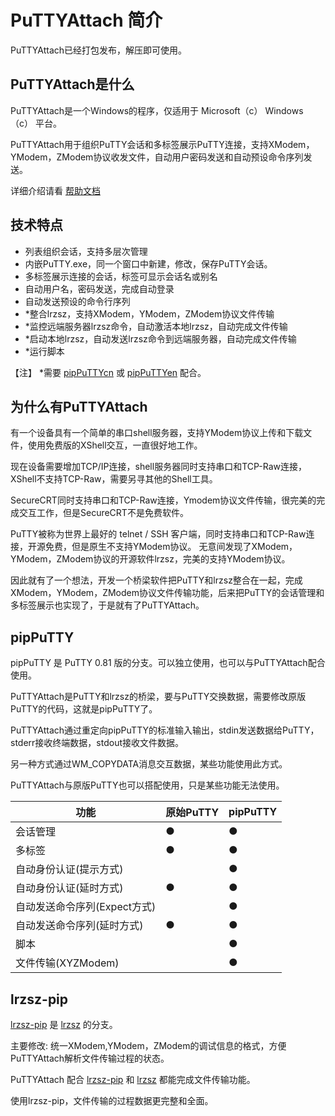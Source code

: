 # PuTTYAttach 简介

PuTTYAttach已经打包发布，解压即可使用。

## PuTTYAttach是什么

PuTTYAttach是一个Windows的程序，仅适用于 Microsoft（c） Windows（c） 平台。

PuTTYAttach用于组织PuTTY会话和多标签展示PuTTY连接，支持XModem，YModem，ZModem协议收发文件，自动用户密码发送和自动预设命令序列发送。

详细介绍请看 [帮助文档](/help.md)


## 技术特点

- 列表组织会话，支持多层次管理
- 内嵌PuTTY.exe，同一个窗口中新建，修改，保存PuTTY会话。
- 多标签展示连接的会话，标签可显示会话名或别名
- 自动用户名，密码发送，完成自动登录
- 自动发送预设的命令行序列
- *整合lrzsz，支持XModem，YModem，ZModem协议文件传输
- *监控远端服务器lrzsz命令，自动激活本地lrzsz，自动完成文件传输
- *启动本地lrzsz，自动发送lrzsz命令到远端服务器，自动完成文件传输
- *运行脚本

【注】 *需要 [pipPuTTYcn](https://github.com/hfcjx/pipPuTTYcn) 或 [pipPuTTYen](https://github.com/hfcjx/pipPuTTYen) 配合。

## 为什么有PuTTYAttach

有一个设备具有一个简单的串口shell服务器，支持YModem协议上传和下载文件，使用免费版的XShell交互，一直很好地工作。

现在设备需要增加TCP/IP连接，shell服务器同时支持串口和TCP-Raw连接，XShell不支持TCP-Raw，需要另寻其他的Shell工具。

SecureCRT同时支持串口和TCP-Raw连接，Ymodem协议文件传输，很完美的完成交互工作，但是SecureCRT不是免费软件。

PuTTY被称为世界上最好的 telnet / SSH 客户端，同时支持串口和TCP-Raw连接，开源免费，但是原生不支持YModem协议。
无意间发现了XModem，YModem，ZModem协议的开源软件lrzsz，完美的支持YModem协议。

因此就有了一个想法，开发一个桥梁软件把PuTTY和lrzsz整合在一起，完成XModem，YModem，ZModem协议文件传输功能，后来把PuTTY的会话管理和多标签展示也实现了，于是就有了PuTTYAttach。

## pipPuTTY

pipPuTTY 是 PuTTY 0.81 版的分支。可以独立使用，也可以与PuTTYAttach配合使用。

PuTTYAttach是PuTTY和lrzsz的桥梁，要与PuTTY交换数据，需要修改原版PuTTY的代码，这就是pipPuTTY了。

PuTTYAttach通过重定向pipPuTTY的标准输入输出，stdin发送数据给PuTTY，stderr接收终端数据，stdout接收文件数据。

另一种方式通过WM_COPYDATA消息交互数据，某些功能使用此方式。

PuTTYAttach与原版PuTTY也可以搭配使用，只是某些功能无法使用。


| 功能                         | 原始PuTTY | pipPuTTY |
| ---------------------------- | --------- | -------- |
| 会话管理                     | ●         | ●        |
| 多标签                       | ●         | ●        |
| 自动身份认证(提示方式)       |           | ●        |
| 自动身份认证(延时方式)       | ●         | ●        |
| 自动发送命令序列(Expect方式) |           | ●        |
| 自动发送命令序列(延时方式)   | ●         | ●        |
| 脚本                         |           | ●        |
| 文件传输(XYZModem)           |           | ●        |

## lrzsz-pip

[lrzsz-pip](https://github.com/hfcjx/lrzsz-pip) 是 [lrzsz](https://github.com/trzsz/lrzsz-win32) 的分支。

主要修改: 统一XModem,YModem，ZModem的调试信息的格式，方便PuTTYAttach解析文件传输过程的状态。

PuTTYAttach 配合 [lrzsz-pip](https://github.com/hfcjx/lrzsz-pip) 和 [lrzsz](https://github.com/trzsz/lrzsz-win32)  都能完成文件传输功能。

使用lrzsz-pip，文件传输的过程数据更完整和全面。



